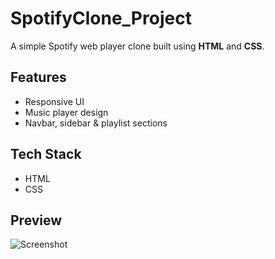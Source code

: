 # SpotifyClone_Project
A simple Spotify web player clone built using **HTML** and **CSS**.

## Features
- Responsive UI
- Music player design
- Navbar, sidebar & playlist sections

## Tech Stack
- HTML
- CSS

## Preview
![Screenshot](assets/screenshot.png)
